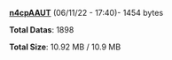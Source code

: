 [**n4cpAAUT**](/data/n4cpAAUT.txt) (06/11/22 - 17:40)- 1454 bytes

**Total Datas**: 1898

**Total Size**: 10.92 MB / 10.9 MB